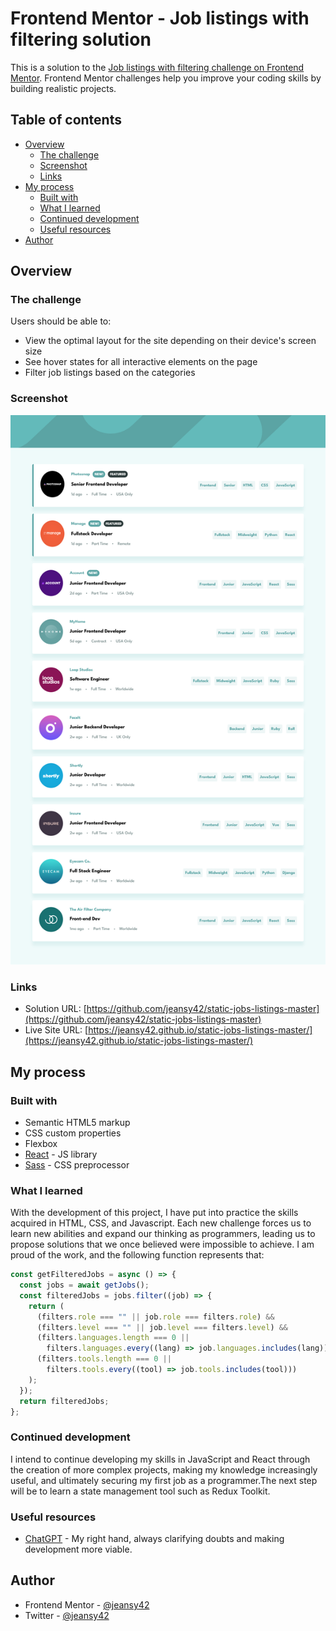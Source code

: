 # Frontend Mentor - Job listings with filtering solution

This is a solution to the [Job listings with filtering challenge on Frontend Mentor](https://www.frontendmentor.io/challenges/job-listings-with-filtering-ivstIPCt). Frontend Mentor challenges help you improve your coding skills by building realistic projects.

## Table of contents

- [Overview](#overview)
  - [The challenge](#the-challenge)
  - [Screenshot](#screenshot)
  - [Links](#links)
- [My process](#my-process)
  - [Built with](#built-with)
  - [What I learned](#what-i-learned)
  - [Continued development](#continued-development)
  - [Useful resources](#useful-resources)
- [Author](#author)

## Overview

### The challenge

Users should be able to:

- View the optimal layout for the site depending on their device's screen size
- See hover states for all interactive elements on the page
- Filter job listings based on the categories

### Screenshot

![](./screenshot.png)

### Links

- Solution URL: [https://github.com/jeansy42/static-jobs-listings-master](https://github.com/jeansy42/static-jobs-listings-master)
- Live Site URL: [https://jeansy42.github.io/static-jobs-listings-master/](https://jeansy42.github.io/static-jobs-listings-master/)

## My process

### Built with

- Semantic HTML5 markup
- CSS custom properties
- Flexbox
- [React](https://reactjs.org/) - JS library
- [Sass](https://sass-lang.com/) - CSS preprocessor

### What I learned

With the development of this project, I have put into practice the skills acquired in HTML, CSS, and Javascript. Each new challenge forces us to learn new abilities and expand our thinking as programmers, leading us to propose solutions that we once believed were impossible to achieve. I am proud of the work, and the following function represents that:

```js
const getFilteredJobs = async () => {
  const jobs = await getJobs();
  const filteredJobs = jobs.filter((job) => {
    return (
      (filters.role === "" || job.role === filters.role) &&
      (filters.level === "" || job.level === filters.level) &&
      (filters.languages.length === 0 ||
        filters.languages.every((lang) => job.languages.includes(lang))) &&
      (filters.tools.length === 0 ||
        filters.tools.every((tool) => job.tools.includes(tool)))
    );
  });
  return filteredJobs;
};
```

### Continued development

I intend to continue developing my skills in JavaScript and React through the creation of more complex projects, making my knowledge increasingly useful, and ultimately securing my first job as a programmer.The next step will be to learn a state management tool such as Redux Toolkit.

### Useful resources

- [ChatGPT](https://chat.openai.com/) - My right hand, always clarifying doubts and making development more viable.

## Author

- Frontend Mentor - [@jeansy42](https://www.frontendmentor.io/profile/jeansy42)
- Twitter - [@jeansy42](https://www.twitter.com/jeansy42)
